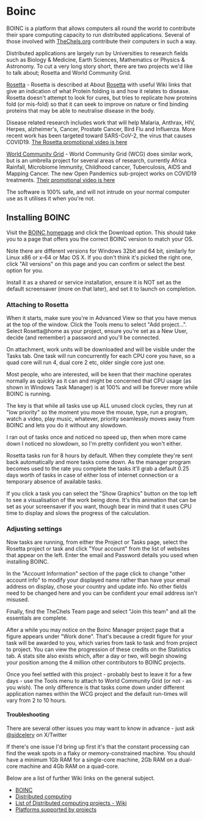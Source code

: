 
# Boinc

BOINC is a platform that allows computers all round the world to contribute their spare computing capacity to run
distributed applications. Several of those involved with [TheChels.org](http://thechels.net/tag/thechels/) contribute
their computers in such a way.

Distributed applications are largely run by Universities to research fields such as Biology & Medicine, Earth Sciences,
Mathematics or Physics & Astronomy. To cut a very long story short, there are two projects we'd like to talk about;
Rosetta and World Community Grid.

[Rosetta](http://boinc.bakerlab.org/rosetta/) - Rosetta is described at About
[Rosetta](https://boinc.bakerlab.org/rosetta/rah/rah_about.php) with useful Wiki links that give an indication of what
Protein folding is and how it relates to disease. Rosetta doesn't attempt to look for cures, but tries to replicate how
proteins fold (or mis-fold) so that it can seek to improve on nature or find binding proteins that may be able to
neutralise disease in the body.

Disease related research includes work that will help Malaria, Anthrax, HIV, Herpes, alzheimer's, Cancer, Prostate
Cancer, Bird Flu and Influenza. More recent work has been targeted toward SARS-CoV-2, the virus that causes COVID19.
[The Rosetta promotional video is here](https://www.youtube.com/watch?gl=GB&v=GzATbET3g54)

[World Community Grid](https://www.worldcommunitygrid.org/) - World Community Grid (WCG) does similar work, but is an
umbrella project for several areas of research, currently Africa Rainfall, Microbiome Immunity, Childhood cancer,
Tuberculosis, AIDS and Mapping Cancer. The new Open Pandemics sub-project works on COVID19 treatments. [Their
promotional video is here](https://www.youtube.com/watch?v=dOFOh4iXQ7Q)

The software is 100% safe, and will not intrude on your normal computer use as it utilises it when you're not.

## Installing BOINC

Visit the [BOINC homepage](https://boinc.berkeley.edu/) and click the Download option. This should take you to a page
that offers you the correct BOINC version to match your OS.

Note there are different versions for Windows 32bit and 64 bit, similarly for Linux x86 or x-64 or Mac OS X. If you
don't think it's picked the right one, click "All versions" on this page and you can confirm or select the best option
for you.

Install it as a shared or service installation, ensure it is NOT set as the default screensaver (more on that later),
and set it to launch on completion.

### Attaching to Rosetta

When it starts, make sure you're in Advanced View so that you have menus at the top of the window. Click the Tools menu
to select "Add project...". Select Rosetta@home as your project, ensure you're set as a New User, decide (and remember)
a password and you'll be connected.

On attachment, work units will be downloaded and will be visible under the Tasks tab. One task will run concurrently for
each CPU core you have, so a quad core will run 4, dual core 2 etc, older single core just one.

Most people, who are interested, will be keen that their machine operates normally as quickly as it can and might be
concerned that CPU usage (as shown in Windows Task Manager) is at 100% and will be forever more while BOINC is running.

The key is that while all tasks use up ALL unused clock cycles, they run at "low priority" so the moment you move the
mouse, type, run a program, watch a video, play music, whatever, priority seamlessly moves away from BOINC and lets you
do it without any slowdown.

I ran out of tasks once and noticed no speed up, then when more came down I noticed no slowdown, so I'm pretty confident
you won't either.

Rosetta tasks run for 8 hours by default. When they complete they're sent back automatically and more tasks come down.
As the manager program becomes used to the rate you complete the tasks it'll grab a default 0.25 days worth of tasks in
case of either loss of internet connection or a temporary absence of available tasks.

If you click a task you can select the "Show Graphics" button on the top left to see a visualisation of the work being
done. It's this animation that can be set as your screensaver if you want, though bear in mind that it uses CPU time to
display and slows the progress of the calculation.

### Adjusting settings

Now tasks are running, from either the Project or Tasks page, select the Rosetta project or task and click "Your
account" from the list of websites that appear on the left. Enter the email and Password details you used when
installing BOINC.

In the "Account Information" section of the page click to change "other account info" to modify your displayed name
rather than have your email address on display, chose your country and update info. No other fields need to be changed
here and you can be confident your email address isn't misused.

Finally, find the TheChels Team page and select "Join this team" and all the essentials are complete.

After a while you may notice on the Boinc Manager project page that a figure appears under "Work done". That's because a
credit figure for your task will be awarded to you, which varies from task to task and from project to project. You can
view the progression of these credits on the Statistics tab. A stats site also exists which, after a day or two, will
begin showing your position among the 4 million other contributors to BOINC projects.

Once you feel settled with this project - probably best to leave it for a few days - use the Tools menu to attach to
World Community Grid (or not - as you wish). The only difference is that tasks come down under different application
names within the WCG project and the default run-times will vary from 2 to 10 hours.

#### Troubleshooting

There are several other issues you may want to know in advance - just ask [@sidcelery](https://x.com/sidcelery) on X/Twitter

If there's one issue I'd bring up first it's that the constant processing can find the weak spots in a flaky or memory-constrained machine. You should have a minimum 1Gb RAM for a single-core machine, 2Gb RAM on a dual-core machine and 4Gb RAM on a quad-core.

Below are a list of further Wiki links on the general subject.

- [BOINC](https://en.wikipedia.org/wiki/Berkeley_Open_Infrastructure_for_Network_Computing)
- [Distributed computing](https://en.wikipedia.org/wiki/Distributed_computing)
- [List of Distributed computing projects - Wiki](https://en.wikipedia.org/wiki/List_of_distributed_computing_projects)
- [Platforms supported by projects](http://boinc.berkeley.edu/projects.php)
